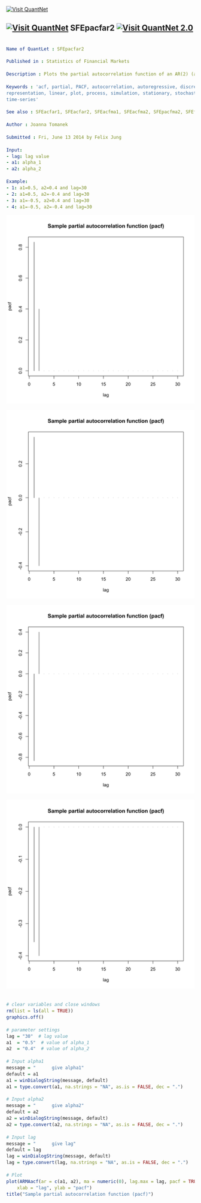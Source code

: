 
[<img src="https://github.com/QuantLet/Styleguide-and-Validation-procedure/blob/master/pictures/banner.png" alt="Visit QuantNet">](http://quantlet.de/index.php?p=info)

## [<img src="https://github.com/QuantLet/Styleguide-and-Validation-procedure/blob/master/pictures/qloqo.png" alt="Visit QuantNet">](http://quantlet.de/) **SFEpacfar2** [<img src="https://github.com/QuantLet/Styleguide-and-Validation-procedure/blob/master/pictures/QN2.png" width="60" alt="Visit QuantNet 2.0">](http://quantlet.de/d3/ia)

```yaml

Name of QuantLet : SFEpacfar2

Published in : Statistics of Financial Markets

Description : Plots the partial autocorrelation function of an AR(2) (autoregressive) process.

Keywords : 'acf, partial, PACF, autocorrelation, autoregressive, discrete, graphical
representation, linear, plot, process, simulation, stationary, stochastic, stochastic-process,
time-series'

See also : SFEacfar1, SFEacfar2, SFEacfma1, SFEacfma2, SFEpacfma2, SFEfgnacf

Author : Joanna Tomanek

Submitted : Fri, June 13 2014 by Felix Jung

Input: 
- lag: lag value
- a1: alpha_1
- a2: alpha_2

Example: 
- 1: a1=0.5, a2=0.4 and lag=30
- 2: a1=0.5, a2=-0.4 and lag=30
- 3: a1=-0.5, a2=0.4 and lag=30
- 4: a1=-0.5, a2=-0.4 and lag=30

```

![Picture1](SFEpacfar2_1-1.png)

![Picture2](SFEpacfar2_2-1.png)

![Picture3](SFEpacfar2_3-1.png)

![Picture4](SFEpacfar2_4-1.png)


```r

# clear variables and close windows
rm(list = ls(all = TRUE))
graphics.off()

# parameter settings
lag = "30"  # lag value
a1  = "0.5"  # value of alpha_1
a2  = "0.4"  # value of alpha_2

# Input alpha1
message = "      give alpha1"
default = a1
a1 = winDialogString(message, default)
a1 = type.convert(a1, na.strings = "NA", as.is = FALSE, dec = ".")

# Input alpha2
message = "      give alpha2"
default = a2
a2 = winDialogString(message, default)
a2 = type.convert(a2, na.strings = "NA", as.is = FALSE, dec = ".")

# Input lag
message = "      give lag"
default = lag
lag = winDialogString(message, default)
lag = type.convert(lag, na.strings = "NA", as.is = FALSE, dec = ".")

# Plot
plot(ARMAacf(ar = c(a1, a2), ma = numeric(0), lag.max = lag, pacf = TRUE), type = "h", 
    xlab = "lag", ylab = "pacf")
title("Sample partial autocorrelation function (pacf)")
```
